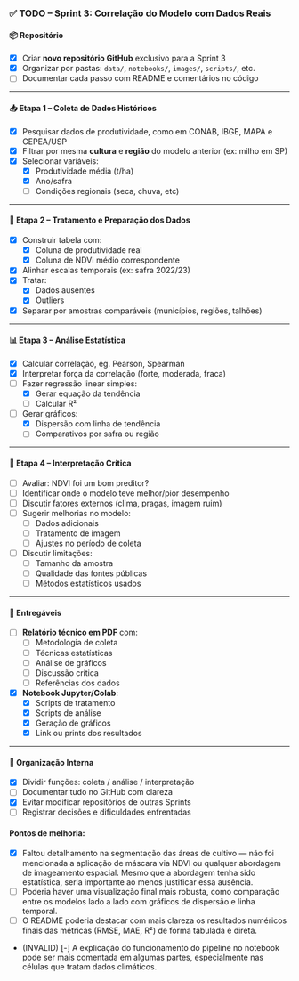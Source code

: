 ### ✅ **TODO – Sprint 3: Correlação do Modelo com Dados Reais**

#### 📦 Repositório

* [x] Criar **novo repositório GitHub** exclusivo para a Sprint 3
* [x] Organizar por pastas: `data/`, `notebooks/`, `images/`, `scripts/`, etc.
* [ ] Documentar cada passo com README e comentários no código

---

#### 📥 Etapa 1 – Coleta de Dados Históricos

* [x] Pesquisar dados de produtividade, como em CONAB, IBGE, MAPA e CEPEA/USP
* [x] Filtrar por mesma **cultura** e **região** do modelo anterior (ex: milho em SP)
* [x] Selecionar variáveis:
  * [x] Produtividade média (t/ha)
  * [x] Ano/safra
  * [ ] Condições regionais (seca, chuva, etc)

---

#### 🧹 Etapa 2 – Tratamento e Preparação dos Dados

* [x] Construir tabela com:
  * [x] Coluna de produtividade real
  * [x] Coluna de NDVI médio correspondente
* [x] Alinhar escalas temporais (ex: safra 2022/23)
* [x] Tratar:
  * [x] Dados ausentes
  * [x] Outliers
* [x] Separar por amostras comparáveis (municípios, regiões, talhões)

---

#### 📊 Etapa 3 – Análise Estatística

* [x] Calcular correlação, eg. Pearson, Spearman
* [x] Interpretar força da correlação (forte, moderada, fraca)
* [ ] Fazer regressão linear simples:
  * [x] Gerar equação da tendência
  * [ ] Calcular R²
* [ ] Gerar gráficos:
  * [x] Dispersão com linha de tendência
  * [ ] Comparativos por safra ou região

---

#### 🧠 Etapa 4 – Interpretação Crítica

* [ ] Avaliar: NDVI foi um bom preditor?
* [ ] Identificar onde o modelo teve melhor/pior desempenho
* [ ] Discutir fatores externos (clima, pragas, imagem ruim)
* [ ] Sugerir melhorias no modelo:
  * [ ] Dados adicionais
  * [ ] Tratamento de imagem
  * [ ] Ajustes no período de coleta
* [ ] Discutir limitações:
  * [ ] Tamanho da amostra
  * [ ] Qualidade das fontes públicas
  * [ ] Métodos estatísticos usados

---

#### 📝 Entregáveis

* [ ] **Relatório técnico em PDF** com:
  * [ ] Metodologia de coleta
  * [ ] Técnicas estatísticas
  * [ ] Análise de gráficos
  * [ ] Discussão crítica
  * [ ] Referências dos dados
* [x] **Notebook Jupyter/Colab**:
  * [x] Scripts de tratamento
  * [x] Scripts de análise
  * [x] Geração de gráficos
  * [x] Link ou prints dos resultados

---

#### 👥 Organização Interna

* [x] Dividir funções: coleta / análise / interpretação
* [ ] Documentar tudo no GitHub com clareza
* [x] Evitar modificar repositórios de outras Sprints
* [ ] Registrar decisões e dificuldades enfrentadas

#### Pontos de melhoria:

- [x] Faltou detalhamento na segmentação das áreas de cultivo — não foi mencionada a aplicação de máscara via NDVI ou qualquer abordagem de imageamento espacial. Mesmo que a abordagem tenha sido estatística, seria importante ao menos justificar essa ausência.
- [ ] Poderia haver uma visualização final mais robusta, como comparação entre os modelos lado a lado com gráficos de dispersão e linha temporal.
- [ ] O README poderia destacar com mais clareza os resultados numéricos finais das métricas (RMSE, MAE, R²) de forma tabulada e direta.

- (INVALID) [-] A explicação do funcionamento do pipeline no notebook pode ser mais comentada em algumas partes, especialmente nas células que tratam dados climáticos.
